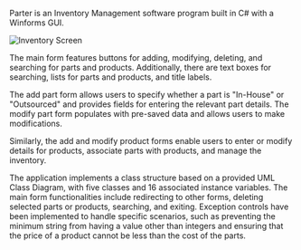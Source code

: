 Parter is an Inventory Management software program built in C# with a Winforms GUI.

![Inventory Screen](https://github.com/hdspc/WGU_C968_1_v001/assets/105600018/fd544b24-8651-4358-974e-d93bad43ab2f)

The main form features buttons for adding, modifying, deleting, and searching for parts and products. Additionally, there are text boxes for searching, lists for parts and products, and title labels.

The add part form allows users to specify whether a part is "In-House" or "Outsourced" and provides fields for entering the relevant part details. The modify part form populates with pre-saved data and allows users to make modifications. 

Similarly, the add and modify product forms enable users to enter or modify details for products, associate parts with products, and manage the inventory.

The application implements a class structure based on a provided UML Class Diagram, with five classes and 16 associated instance variables. The main form functionalities include redirecting to other forms, deleting selected parts or products, searching, and exiting. Exception controls have been implemented to handle specific scenarios, such as preventing the minimum string from having a value other than integers and ensuring that the price of a product cannot be less than the cost of the parts.
